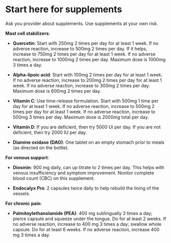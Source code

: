 # Start here for supplements

Ask you provider about supplements. Use supplements at your own risk.

**Mast cell stabilizers**:

* **Quercetin**: Start with 250mg 2 times per day for at least 1 week. If no adverse reaction, increase to 500mg 2 times per day. If it helps, increase to 750mg 2 times per day for at least 1 week. If no adverse reaction, increase to 1000mg 2 times per day. Maximum dose is 1000mg 3 times a day.

* **Alpha-lipoic acid**: Start with 100mg 2 times per day for at least 1 week. If no adverse reaction, increase to 200mg 2 times per day for at least 1 week. If no adverse reaction, increase to 300mg 2 times per day. Maximum dose is 600mg 2 times per day.

* **Vitamin C**: Use time-release formulation. Start with 500mg 1 time per day for at least 1 week. 
If no adverse reaction, increase to 500mg 2 times per day for at least 1 week. If no adverse reaction, increase to 500mg 3 times per day. Maximum dose is 2000mg total per day.

* **Vitamin D**: If you are deficient, then try 5000 UI per day. If you are not deficient, then try 2000 IU per day.

* **Diamine oxidase (DAO)**: One tablet on an empty stomach prior to meals (as directed on the bottle).

**For venous support**:

* **Diosmin**: 900 mg daily, can up titrate to 2 times per day. This helps with venous insufficiency and symptom improvement. Nonitor complete blood count (CBC) on this supplement.

* **Endocalyx Pro**: 2 capsules twice daily to help rebuild the lining of the vessels.

**For chronic pain**:

* **Palmitoylethanolamide (PEA)**: 400 mg sublingually 3 times a day; pierce capsule and squeeze under the tongue. Do for at least 2 weeks. If no adverse reaction, increase to 400 mg 3 times a day; swallow whole capsule. Do for at least 6 weeks. If no adverse reaction, increase 400 mg 3 times a day.
